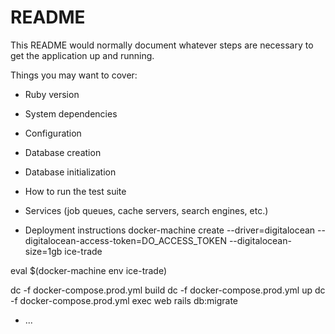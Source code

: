 # README

This README would normally document whatever steps are necessary to get the
application up and running.

Things you may want to cover:

* Ruby version

* System dependencies

* Configuration

* Database creation

* Database initialization

* How to run the test suite

* Services (job queues, cache servers, search engines, etc.)

* Deployment instructions
docker-machine create --driver=digitalocean --digitalocean-access-token=DO_ACCESS_TOKEN --digitalocean-size=1gb ice-trade

eval $(docker-machine env ice-trade)

dc -f docker-compose.prod.yml build
dc -f docker-compose.prod.yml up
dc -f docker-compose.prod.yml exec web rails db:migrate
* ...
